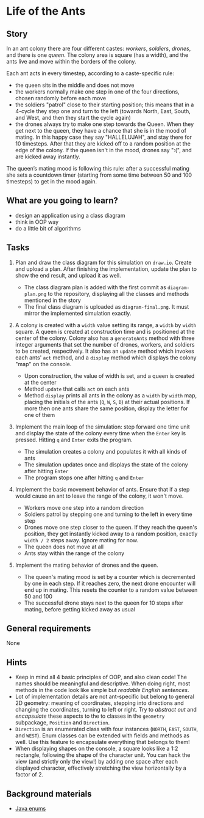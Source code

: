 # Life of the Ants

## Story

In an ant colony there are four different castes: _workers_, _soldiers_, _drones_, and there is one _queen_. The colony area is square (has a width), and the ants live and move within the borders of the colony.

Each ant acts in every timestep, according to a caste-specific rule:
- the queen sits in the middle and does not move
- the workers normally make one step in one of the four directions, chosen randomly before each move
- the soldiers "patrol" close to their starting position; this means that in a 4-cycle they step one and turn to the left (towards North, East, South, and West, and then they start the cycle again)
- the drones always try to make one step towards the Queen. When they get next to the queen, they have a chance that she is in the mood of mating. In this happy case they say "HALLELUJAH", and stay there for 10 timesteps. After that they are kicked off to a random position at the edge of the colony. If the queen isn't in the mood, drones say ":(", and are kicked away instantly.

The queen’s mating mood is following this rule: after a successful mating she sets a countdown timer (starting from some time between 50 and 100 timesteps) to get in the mood again.

## What are you going to learn?

- design an application using a class diagram
- think in OOP way
- do a little bit of algorithms

## Tasks

1. Plan and draw the class diagram for this simulation on `draw.io`. Create and upload a plan.
After finishing the implementation, update the plan to show the end result, and upload it as well.
    - The class diagram plan is added with the first commit as `diagram-plan.png` to the repository, displaying all the classes and methods mentioned in the story
    - The final class diagram is uploaded as `diagram-final.png`. It must mirror the implemented simulation exactly.

2. A colony is created with a `width` value setting its range, a `width` by `width` square.
A queen is created at construction time and is positioned at the center of
the colony. Colony also has a `generateAnts` method with three integer arguments
that set the number of drones, workers, and soldiers to be created, respectively.
It also has an `update` method which invokes each ants' `act` method,
and a `display` method which displays the colony "map" on the console.
    - Upon construction, the value of width is set, and a queen is created at the center
    - Method `update` that calls `act` on each ants
    - Method `display` prints all ants in the colony as a `width` by `width` map, placing the initials of the ants (`Q`, `W`, `S`, `D`) at their actual positions. If more then one ants share the same position, display the letter for one of them

3. Implement the main loop of the simulation: step forward one time unit and display the state of the colony every time when the `Enter` key is pressed. Hitting `q` and `Enter` exits the program.
    - The simulation creates a colony and populates it with all kinds of ants
    - The simulation updates once and displays the state of the colony after hitting `Enter`
    - The program stops one after hitting `q` and `Enter`

4. Implement the basic movement behavior of ants. Ensure that if a step would cause an ant to leave the range of the colony, it won't move.
    - Workers move one step into a random direction
    - Soldiers patrol by stepping one and turning to the left in every time step
    - Drones move one step closer to the queen. If they reach the queen's position, they get instantly kicked away to a random position, exactly `width / 2` steps away. Ignore mating for now.
    - The queen does not move at all
    - Ants stay within the range of the colony

5. Implement the mating behavior of drones and the queen.
    - The queen's mating mood is set by a counter which is decremented by one in each step. If it reaches zero, the next drone encounter will end up in mating. This resets the counter to a random value between 50 and 100
    - The successful drone stays next to the queen for 10 steps after mating, before getting kicked away as usual

## General requirements

None

## Hints

- Keep in mind all 4 basic principles of OOP, and also clean code! The names should be meaningful and descriptive. When doing right, most methods in the code look like simple but _readable English sentences_.
- Lot of implementation details are not ant-specific but belong to general 2D geometry: meaning of coordinates, stepping into directions and changing the coordinates, turning to left or right. Try to _abstract out_ and _encapsulate_ these aspects to the to classes in the `geometry` subpackage, `Position` and `Direction`.
- `Direction` is an enumerated class with four instances (`NORTH`, `EAST`, `SOUTH`, and `WEST`). Enum classes can be extended with fields and methods as well. Use this feature to encapsulate everything that belongs to them!
- When displaying shapes on the console, a square looks like a 1:2 rectangle, following the shape of the character unit. You can hack the view (and strictly only the view!) by adding one space after each displayed character, effectively stretching the view horizontally by a factor of 2.

## Background materials

- [Java enums](https://docs.oracle.com/javase/tutorial/java/javaOO/enum.html)


